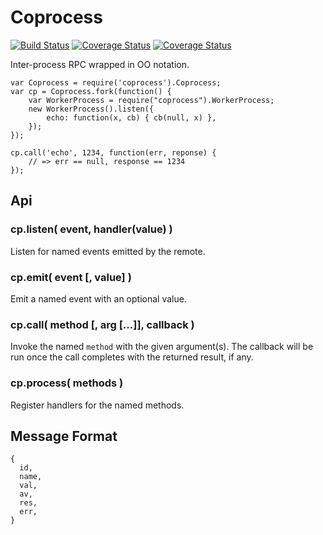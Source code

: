 Coprocess
=========
[![Build Status](https://api.travis-ci.com/andrasq/node-coprocess.svg?branch=master)](https://travis-ci.com/github/andrasq/node-coprocess?branch=master)
[![Coverage Status](https://codecov.io/github/andrasq/node-coprocess/coverage.svg?branch=master)](https://codecov.io/github/andrasq/node-coprocess?branch=master)
[![Coverage Status](https://coveralls.io/repos/github/andrasq/node-coprocess/badge.svg?branch=master)](https://coveralls.io/github/andrasq/node-coprocess?branch=master)


Inter-process RPC wrapped in OO notation.

    var Coprocess = require('coprocess').Coprocess;
    var cp = Coprocess.fork(function() {
        var WorkerProcess = require("coprocess").WorkerProcess;
        new WorkerProcess().listen({
            echo: function(x, cb) { cb(null, x) },
        });
    });

    cp.call('echo', 1234, function(err, reponse) {
        // => err == null, response == 1234
    });

Api
----------------

### cp.listen( event, handler(value) )

Listen for named events emitted by the remote.

### cp.emit( event [, value] )

Emit a named event with an optional value.

### cp.call( method [, arg [...]], callback )

Invoke the named `method` with the given argument(s).  The callback will be run once the
call completes with the returned result, if any.

### cp.process( methods )

Register handlers for the named methods.


Message Format
----------------

    {
      id,
      name,
      val,
      av,
      res,
      err,
    }
